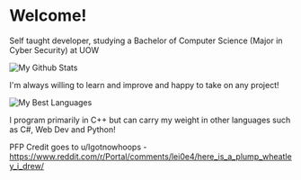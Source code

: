 # Welcome!

Self taught developer, studying a Bachelor of Computer Science (Major in Cyber Security) at UOW

![My Github Stats](https://github-readme-stats.vercel.app/api?username=Luzzle&show_icons=true&theme=onedark)

I'm always willing to learn and improve and happy to take on any project!

![My Best Languages](https://github-readme-stats.vercel.app/api/top-langs/?username=Luzzle&theme=onedark)

I program primarily in C++ but can carry my weight in other languages such as C#, Web Dev and Python!

PFP Credit goes to u/Igotnowhoops - https://www.reddit.com/r/Portal/comments/lei0e4/here_is_a_plump_wheatley_i_drew/
